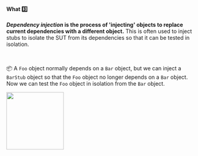 <div id="title">

#### What :three:

</div>

<div id="body">

**_Dependency injection_ is the process of 'injecting' objects to replace current dependencies with a different object.** This is often used to inject <trigger trigger="click" for="modal:explainDi-stub">stubs</trigger> to isolate the <tooltip content="Software Under Test">SUT</tooltip> from its <tooltip content="objects it depends on">dependencies</tooltip> so that it can be tested in isolation. 

<modal large title="" id="modal:explainDi-stub">
  <include src="../../testingTypes/unitTesting/stubs/unit-inElsewhere-asFlat.md" boilerplate/>
</modal>

<tip-box> 

:package: A `Foo` object normally depends on a `Bar` object, but we can inject a `BarStub` object so that the `Foo` object no longer depends on a `Bar` object. Now we can test the `Foo` object in isolation from the `Bar` object.

<img src="{{baseUrl}}/testing/dependencyInjection/what/images/diagram.png" height="150" />

</tip-box>

</div>

<div id="extras">
</div>